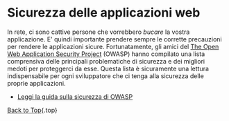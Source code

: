 ﻿# Sicurezza delle applicazioni web

In rete, ci sono cattive persone che vorrebbero _bucare_ la vostra applicazione. E' quindi importante prendere sempre le corrette precauzioni per rendere le applicazioni sicure. Fortunatamente, gli amici del [The Open Web Application Security Project][1] (OWASP) hanno compilato una lista comprensiva delle principali problematiche di sicurezza e dei migliori medoti per proteggerci da esse. Questa lista &egrave; sicuramente una lettura indispensabile per ogni sviluppatore che ci tenga alla sicurezza delle proprie applicazioni.

* [Leggi la guida sulla sicurezza di OWASP][2]

[Back to Top](#top){.top}

[1]: https://www.owasp.org/
[2]: https://www.owasp.org/index.php/Guide_Table_of_Contents

